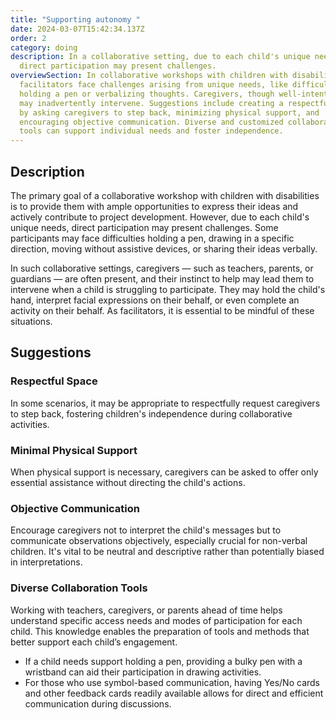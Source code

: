 ```yaml
---
title: "Supporting autonomy "
date: 2024-03-07T15:42:34.137Z
order: 2
category: doing
description: In a collaborative setting, due to each child's unique needs,
  direct participation may present challenges.
overviewSection: In collaborative workshops with children with disabilities,
  facilitators face challenges arising from unique needs, like difficulty
  holding a pen or verbalizing thoughts. Caregivers, though well-intentioned,
  may inadvertently intervene. Suggestions include creating a respectful space
  by asking caregivers to step back, minimizing physical support, and
  encouraging objective communication. Diverse and customized collaboration
  tools can support individual needs and foster independence.
---
```

## Description

The primary goal of a collaborative workshop with children with disabilities is to provide them with ample opportunities to express their ideas and actively contribute to project development. However, due to each child's unique needs, direct participation may present challenges. Some participants may face difficulties holding a pen, drawing in a specific direction, moving without assistive devices, or sharing their ideas verbally.

In such collaborative settings, caregivers — such as teachers, parents, or guardians — are often present, and their instinct to help may lead them to intervene when a child is struggling to participate. They may hold the child's hand, interpret facial expressions on their behalf, or even complete an activity on their behalf. As facilitators, it is essential to be mindful of these situations. 

## Suggestions

### Respectful Space

In some scenarios, it may be appropriate to respectfully request caregivers to step back, fostering children's independence during collaborative activities.

### Minimal Physical Support

When physical support is necessary, caregivers can be asked to offer only essential assistance without directing the child's actions.

### Objective Communication

Encourage caregivers not to interpret the child's messages but to communicate observations objectively, especially crucial for non-verbal children. It's vital to be neutral and descriptive rather than potentially biased in interpretations.

### Diverse Collaboration Tools

Working with teachers, caregivers, or parents ahead of time helps understand specific access needs and modes of participation for each child. This knowledge enables the preparation of tools and methods that better support each child’s engagement. 

* If a child needs support holding a pen, providing a bulky pen with a wristband can aid their participation in drawing activities.
* For those who use symbol-based communication, having Yes/No cards and other feedback cards readily available allows for direct and efficient communication during discussions.
